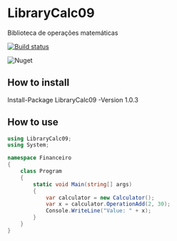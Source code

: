 # LibraryCalc09
Biblioteca de operações matemáticas

[![Build status](https://ci.appveyor.com/api/projects/status/7jd7x25y3o71n95l/branch/master?svg=true)](https://ci.appveyor.com/project/RafaCarva/librarycalc09/branch/master)

![Nuget](https://img.shields.io/nuget/dt/LibraryCalc19.svg)

## How to install
Install-Package LibraryCalc09 -Version 1.0.3

## How to use

```cs
using LibraryCalc09;
using System;

namespace Financeiro
{
    class Program
    {
        static void Main(string[] args)
        {
            var calculator = new Calculator();
            var x = calculator.OperationAdd(2, 30);
            Console.WriteLine("Value: " + x);
        }
    }
}
```
